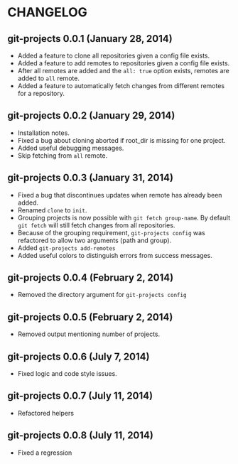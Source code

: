 # CHANGELOG

## git-projects 0.0.1 (January 28, 2014)

* Added a feature to clone all repositories given a config file exists.
* Added a feature to add remotes to repositories given a config file exists.
* After all remotes are added and the `all: true` option exists, remotes are added to `all` remote.
* Added a feature to automatically fetch changes from different remotes for a repository.

## git-projects 0.0.2 (January 29, 2014)

* Installation notes.
* Fixed a bug about cloning aborted if root_dir is missing for one project.
* Added useful debugging messages.
* Skip fetching from `all` remote.

## git-projects 0.0.3 (January 31, 2014)

* Fixed a bug that discontinues updates when remote has already been added.
* Renamed `clone` to `init`.
* Grouping projects is now possible with `git fetch group-name`. By default `git fetch` will still fetch changes from all repositories.
* Because of the grouping requirement, `git-projects config` was refactored to allow two arguments (path and group).
* Added `git-projects add-remotes`
* Added useful colors to distinguish errors from success messages.

## git-projects 0.0.4 (February 2, 2014)

* Removed the directory argument for `git-projects config`

## git-projects 0.0.5 (February 2, 2014)

* Removed output mentioning number of projects.

## git-projects 0.0.6 (July 7, 2014)

* Fixed logic and code style issues.

## git-projects 0.0.7 (July 11, 2014)

* Refactored helpers

## git-projects 0.0.8 (July 11, 2014)

* Fixed a regression
